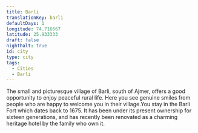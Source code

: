 ```yaml
---
title: Barli
translationKey: barli
defaultDays: 1
longitude: 74.716667
latitude: 25.933333
draft: false
nighthalt: true
id: city
type: city
tags:
  - Cities
  - Barli
---
```

The small and picturesque village of Barli, south of Ajmer, offers a good opportunity to enjoy peaceful rural life. Here you see genuine smiles from people who are happy to welcome you in their village.You stay in the Barli Fort which dates back to 1675. It has been under its present ownership for sixteen generations, and has recently been renovated as a charming heritage hotel by the family who own it.